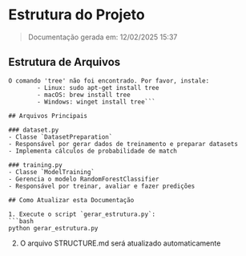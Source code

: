 # Estrutura do Projeto

> Documentação gerada em: 12/02/2025 15:37

## Estrutura de Arquivos

```
O comando 'tree' não foi encontrado. Por favor, instale:
        - Linux: sudo apt-get install tree
        - macOS: brew install tree
        - Windows: winget install tree```

## Arquivos Principais

### dataset.py
- Classe `DatasetPreparation`
- Responsável por gerar dados de treinamento e preparar datasets
- Implementa cálculos de probabilidade de match

### training.py
- Classe `ModelTraining`
- Gerencia o modelo RandomForestClassifier
- Responsável por treinar, avaliar e fazer predições

## Como Atualizar esta Documentação

1. Execute o script `gerar_estrutura.py`:
```bash
python gerar_estrutura.py
```

2. O arquivo STRUCTURE.md será atualizado automaticamente
